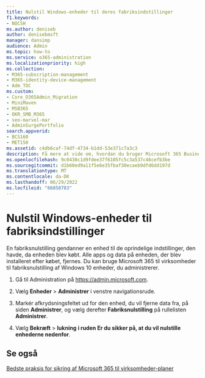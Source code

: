 ```yaml
---
title: Nulstil Windows-enheder til deres fabriksindstillinger
f1.keywords:
- NOCSH
ms.author: deniseb
author: denisebmsft
manager: dansimp
audience: Admin
ms.topic: how-to
ms.service: o365-administration
ms.localizationpriority: high
ms.collection:
- M365-subscription-management
- M365-identity-device-management
- Adm_TOC
ms.custom:
- Core_O365Admin_Migration
- MiniMaven
- MSB365
- OKR_SMB_M365
- seo-marvel-mar
- AdminSurgePortfolio
search.appverid:
- BCS160
- MET150
ms.assetid: c4db6caf-74df-4734-b1dd-53e371c7a3c3
description: Få mere at vide om, hvordan du bruger Microsoft 365 Business Premium til at nulstille Windows-enheder, som du administrerer, til fabriksnulstilling, så de vender tilbage til deres oprindelige indstillinger ved køb.
ms.openlocfilehash: 9c0430c1d9fdee37f6105fc5c3a537c46cefb3be
ms.sourcegitcommit: d1b60ed9a11f5e6e35fbaf30ecaeb9dfd6dd197d
ms.translationtype: MT
ms.contentlocale: da-DK
ms.lasthandoff: 06/29/2022
ms.locfileid: "66858783"
---
```

# <a name="reset-windows-devices-to-factory-settings"></a>Nulstil Windows-enheder til fabriksindstillinger

En fabriksnulstilling gendanner en enhed til de oprindelige indstillinger, den havde, da enheden blev købt. Alle apps og data på enheden, der blev installeret efter købet, fjernes. Du kan bruge Microsoft 365 til virksomheder til fabriksnulstilling af Windows 10 enheder, du administrerer.
  
1. Gå til Administration på <a href="https://go.microsoft.com/fwlink/p/?linkid=837890" target="_blank">https://admin.microsoft.com</a>.
    
2. Vælg **Enheder** \> **Administrer** i venstre navigationsrude.

3. Markér afkrydsningsfeltet ud for den enhed, du vil fjerne data fra, på siden **Administrer**, og vælg derefter **Fabriksnulstilling** på rullelisten **Administrer**.
    
4. Vælg **Bekræft** \> **lukning** **i ruden Er du sikker på, at du vil nulstille enhederne nedenfor**.
    
  
## <a name="see-also"></a>Se også

[Bedste praksis for sikring af Microsoft 365 til virksomheder-planer](../admin/security-and-compliance/secure-your-business-data.md)